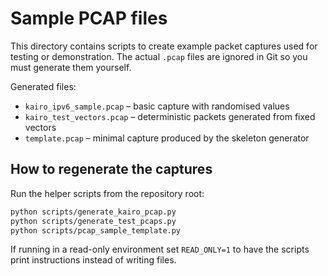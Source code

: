 # Sample PCAP files

This directory contains scripts to create example packet captures used for
testing or demonstration.  The actual `.pcap` files are ignored in Git so you
must generate them yourself.

Generated files:
* `kairo_ipv6_sample.pcap` – basic capture with randomised values
* `kairo_test_vectors.pcap` – deterministic packets generated from fixed vectors
* `template.pcap` – minimal capture produced by the skeleton generator

## How to regenerate the captures

Run the helper scripts from the repository root:

```bash
python scripts/generate_kairo_pcap.py
python scripts/generate_test_pcaps.py
python scripts/pcap_sample_template.py
```
If running in a read-only environment set `READ_ONLY=1` to have the scripts
print instructions instead of writing files.
